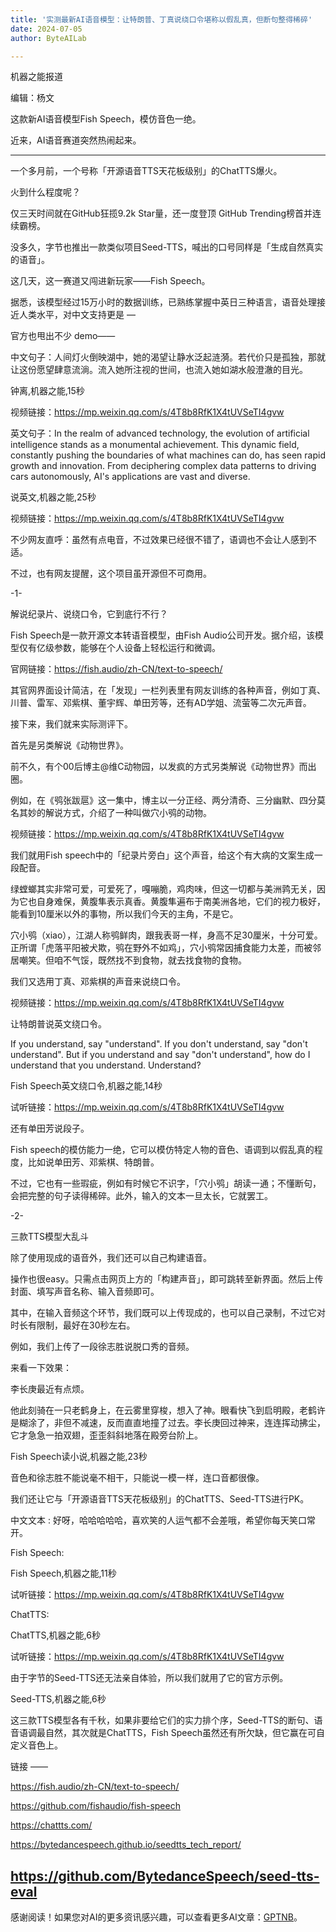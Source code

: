 ```yaml
---
title: '实测最新AI语音模型：让特朗普、丁真说绕口令堪称以假乱真，但断句整得稀碎'
date: 2024-07-05
author: ByteAILab

---
```


机器之能报道

编辑：杨文

这款新AI语音模型Fish Speech，模仿音色一绝。

近来，AI语音赛道突然热闹起来。

---


一个多月前，一个号称「开源语音TTS天花板级别」的ChatTTS爆火。

火到什么程度呢？

仅三天时间就在GitHub狂揽9.2k Star量，还一度登顶 GitHub Trending榜首并连续霸榜。

没多久，字节也推出一款类似项目Seed-TTS，喊出的口号同样是「生成自然真实的语音」。

这几天，这一赛道又闯进新玩家——Fish Speech。

据悉，该模型经过15万小时的数据训练，已熟练掌握中英日三种语言，语音处理接近人类水平，对中文支持更是 —

官方也甩出不少 demo——

中文句子：人间灯火倒映湖中，她的渴望让静水泛起涟漪。若代价只是孤独，那就让这份愿望肆意流淌。流入她所注视的世间，也流入她如湖水般澄澈的目光。

钟离,机器之能,15秒

视频链接：https://mp.weixin.qq.com/s/4T8b8RfK1X4tUVSeTI4gvw

英文句子：In the realm of advanced technology, the evolution of artificial intelligence stands as a monumental achievement. This dynamic field, constantly pushing the boundaries of what machines can do, has seen rapid growth and innovation. From deciphering complex data patterns to driving cars autonomously, AI's applications are vast and diverse.

说英文,机器之能,25秒

视频链接：https://mp.weixin.qq.com/s/4T8b8RfK1X4tUVSeTI4gvw

不少网友直呼：虽然有点电音，不过效果已经很不错了，语调也不会让人感到不适。

不过，也有网友提醒，这个项目虽开源但不可商用。

-1-

解说纪录片、说绕口令，它到底行不行？

Fish Speech是一款开源文本转语音模型，由Fish Audio公司开发。据介绍，该模型仅有亿级参数，能够在个人设备上轻松运行和微调。

官网链接：https://fish.audio/zh-CN/text-to-speech/

其官网界面设计简洁，在「发现」一栏列表里有网友训练的各种声音，例如丁真、川普、雷军、邓紫棋、董宇辉、单田芳等，还有AD学姐、流萤等二次元声音。

接下来，我们就来实际测评下。

首先是另类解说《动物世界》。

前不久，有个00后博主@维C动物园，以发疯的方式另类解说《动物世界》而出圈。

例如，在《鸮张跋扈》这一集中，博主以一分正经、两分清奇、三分幽默、四分莫名其妙的解说方式，介绍了一种叫做穴小鸮的动物。

视频链接：https://mp.weixin.qq.com/s/4T8b8RfK1X4tUVSeTI4gvw

我们就用Fish speech中的「纪录片旁白」这个声音，给这个有大病的文案生成一段配音。

绿螳螂其实非常可爱，可爱死了，嘎嘣脆，鸡肉味，但这一切都与美洲鹑无关，因为它也自身难保，黄腹隼表示真香。黄腹隼遍布于南美洲各地，它们的视力极好，能看到10厘米以外的事物，所以我们今天的主角，不是它。

穴小鸮（xiao），江湖人称鸮鲜肉，跟我表哥一样，身高不足30厘米，十分可爱。正所谓「虎落平阳被犬欺，鸮在野外不如鸡」，穴小鸮常因捕食能力太差，而被邻居嘲笑。但咱不气馁，既然找不到食物，就去找食物的食物。

我们又选用丁真、邓紫棋的声音来说绕口令。

视频链接：https://mp.weixin.qq.com/s/4T8b8RfK1X4tUVSeTI4gvw

让特朗普说英文绕口令。

If you understand, say "understand". If you don't understand, say "don't understand". But if you understand and say "don't understand", how do I understand that you understand. Understand?

Fish Speech英文绕口令,机器之能,14秒

试听链接：https://mp.weixin.qq.com/s/4T8b8RfK1X4tUVSeTI4gvw

还有单田芳说段子。

Fish speech的模仿能力一绝，它可以模仿特定人物的音色、语调到以假乱真的程度，比如说单田芳、邓紫棋、特朗普。

不过，它也有一些瑕疵，例如有时候它不识字，「穴小鸮」胡读一通；不懂断句，会把完整的句子读得稀碎。此外，输入的文本一旦太长，它就罢工。

-2-

三款TTS模型大乱斗

除了使用现成的语音外，我们还可以自己构建语音。

操作也很easy。只需点击网页上方的「构建声音」，即可跳转至新界面。然后上传封面、填写声音名称、输入音频即可。

其中，在输入音频这个环节，我们既可以上传现成的，也可以自己录制，不过它对时长有限制，最好在30秒左右。

例如，我们上传了一段徐志胜说脱口秀的音频。

来看一下效果：

李长庚最近有点烦。

他此刻骑在一只老鹤身上，在云雾里穿梭，想入了神。眼看快飞到启明殿，老鹤许是糊涂了，非但不减速，反而直直地撞了过去。李长庚回过神来，连连挥动拂尘，它才急急一拍双翅，歪歪斜斜地落在殿旁台阶上。

Fish Speech读小说,机器之能,23秒

音色和徐志胜不能说毫不相干，只能说一模一样，连口音都很像。

我们还让它与「开源语音TTS天花板级别」的ChatTTS、Seed-TTS进行PK。

中文文本 : 好呀，哈哈哈哈哈，喜欢笑的人运气都不会差哦，希望你每天笑口常开。

Fish Speech:

Fish Speech,机器之能,11秒

试听链接：https://mp.weixin.qq.com/s/4T8b8RfK1X4tUVSeTI4gvw

ChatTTS:

ChatTTS,机器之能,6秒

试听链接：https://mp.weixin.qq.com/s/4T8b8RfK1X4tUVSeTI4gvw

由于字节的Seed-TTS还无法亲自体验，所以我们就用了它的官方示例。

Seed-TTS,机器之能,6秒

这三款TTS模型各有千秋，如果非要给它们的实力排个序，Seed-TTS的断句、语音语调最自然，其次就是ChatTTS，Fish Speech虽然还有所欠缺，但它赢在可自定义音色上。

链接 ——

https://fish.audio/zh-CN/text-to-speech/

https://github.com/fishaudio/fish-speech

https://chattts.com/

https://bytedancespeech.github.io/seedtts_tech_report/

https://github.com/BytedanceSpeech/seed-tts-eval
---
感谢阅读！如果您对AI的更多资讯感兴趣，可以查看更多AI文章：[GPTNB](https://gptnb.com)。